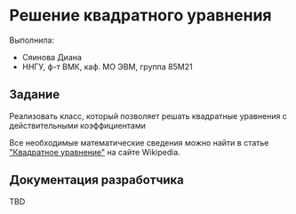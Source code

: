 ﻿# Решение квадратного уравнения

Выполнила:

 - Сяинова Диана
 - ННГУ, ф-т ВМК, каф. МО ЭВМ, группа 85М21

## Задание

Реализовать класс, который позволяет решать квадратные уравнения с действительными коэффициентами 

Все необходимые математические сведения можно найти в статье
["Квадратное уравнение"]["Quadratic equation"] на сайте Wikipedia.

## Документация разработчика

TBD

<!-- LINKS -->

["Quadratic equation"]: https://ru.wikipedia.org/wiki/%CA%E2%E0%E4%F0%E0%F2%ED%EE%E5_%F3%F0%E0%E2%ED%E5%ED%E8%E5
